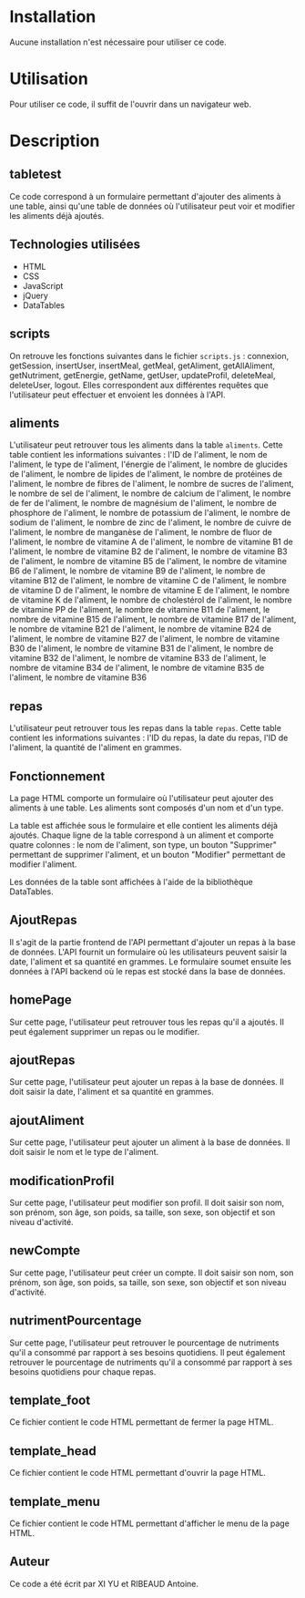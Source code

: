 # Installation

Aucune installation n'est nécessaire pour utiliser ce code.

# Utilisation

Pour utiliser ce code, il suffit de l'ouvrir dans un navigateur web.

# Description

## tabletest

Ce code correspond à un formulaire permettant d'ajouter des aliments à une table, ainsi qu'une table de données où l'utilisateur peut voir et modifier les aliments déjà ajoutés.

## Technologies utilisées

- HTML
- CSS
- JavaScript
- jQuery
- DataTables

## scripts

On retrouve les fonctions suivantes dans le fichier `scripts.js` : connexion, getSession, insertUser, insertMeal, getMeal, getAliment, getAllAliment, getNutriment, getEnergie, getName, getUser, updateProfil, deleteMeal, deleteUser, logout. Elles correspondent aux différentes requêtes que l'utilisateur peut effectuer et envoient les données à l'API.


## aliments

L'utilisateur peut retrouver tous les aliments dans la table `aliments`. Cette table contient les informations suivantes : l'ID de l'aliment, le nom de l'aliment, le type de l'aliment, l'énergie de l'aliment, le nombre de glucides de l'aliment, le nombre de lipides de l'aliment, le nombre de protéines de l'aliment, le nombre de fibres de l'aliment, le nombre de sucres de l'aliment, le nombre de sel de l'aliment, le nombre de calcium de l'aliment, le nombre de fer de l'aliment, le nombre de magnésium de l'aliment, le nombre de phosphore de l'aliment, le nombre de potassium de l'aliment, le nombre de sodium de l'aliment, le nombre de zinc de l'aliment, le nombre de cuivre de l'aliment, le nombre de manganèse de l'aliment, le nombre de fluor de l'aliment, le nombre de vitamine A de l'aliment, le nombre de vitamine B1 de l'aliment, le nombre de vitamine B2 de l'aliment, le nombre de vitamine B3 de l'aliment, le nombre de vitamine B5 de l'aliment, le nombre de vitamine B6 de l'aliment, le nombre de vitamine B9 de l'aliment, le nombre de vitamine B12 de l'aliment, le nombre de vitamine C de l'aliment, le nombre de vitamine D de l'aliment, le nombre de vitamine E de l'aliment, le nombre de vitamine K de l'aliment, le nombre de cholestérol de l'aliment, le nombre de vitamine PP de l'aliment, le nombre de vitamine B11 de l'aliment, le nombre de vitamine B15 de l'aliment, le nombre de vitamine B17 de l'aliment, le nombre de vitamine B21 de l'aliment, le nombre de vitamine B24 de l'aliment, le nombre de vitamine B27 de l'aliment, le nombre de vitamine B30 de l'aliment, le nombre de vitamine B31 de l'aliment, le nombre de vitamine B32 de l'aliment, le nombre de vitamine B33 de l'aliment, le nombre de vitamine B34 de l'aliment, le nombre de vitamine B35 de l'aliment, le nombre de vitamine B36

## repas

L'utilisateur peut retrouver tous les repas dans la table `repas`. Cette table contient les informations suivantes : l'ID du repas, la date du repas, l'ID de l'aliment, la quantité de l'aliment en grammes.

## Fonctionnement
La page HTML comporte un formulaire où l'utilisateur peut ajouter des aliments à une table. Les aliments sont composés d'un nom et d'un type.

La table est affichée sous le formulaire et elle contient les aliments déjà ajoutés. Chaque ligne de la table correspond à un aliment et comporte quatre colonnes : le nom de l'aliment, son type, un bouton "Supprimer" permettant de supprimer l'aliment, et un bouton "Modifier" permettant de modifier l'aliment.

Les données de la table sont affichées à l'aide de la bibliothèque DataTables.

## AjoutRepas

Il s'agit de la partie frontend de l'API permettant d'ajouter un repas à la base de données. L'API fournit un formulaire où les utilisateurs peuvent saisir la date, l'aliment et sa quantité en grammes. Le formulaire soumet ensuite les données à l'API backend où le repas est stocké dans la base de données.

## homePage

Sur cette page, l'utilisateur peut retrouver tous les repas qu'il a ajoutés. Il peut également supprimer un repas ou le modifier.

## ajoutRepas

Sur cette page, l'utilisateur peut ajouter un repas à la base de données. Il doit saisir la date, l'aliment et sa quantité en grammes.

## ajoutAliment

Sur cette page, l'utilisateur peut ajouter un aliment à la base de données. Il doit saisir le nom et le type de l'aliment.

## modificationProfil

Sur cette page, l'utilisateur peut modifier son profil. Il doit saisir son nom, son prénom, son âge, son poids, sa taille, son sexe, son objectif et son niveau d'activité.

## newCompte 

Sur cette page, l'utilisateur peut créer un compte. Il doit saisir son nom, son prénom, son âge, son poids, sa taille, son sexe, son objectif et son niveau d'activité.

## nutrimentPourcentage

Sur cette page, l'utilisateur peut retrouver le pourcentage de nutriments qu'il a consommé par rapport à ses besoins quotidiens. Il peut également retrouver le pourcentage de nutriments qu'il a consommé par rapport à ses besoins quotidiens pour chaque repas.

## template_foot

Ce fichier contient le code HTML permettant de fermer la page HTML.

## template_head

Ce fichier contient le code HTML permettant d'ouvrir la page HTML.

## template_menu

Ce fichier contient le code HTML permettant d'afficher le menu de la page HTML.

## Auteur

Ce code a été écrit par XI YU et RIBEAUD Antoine.
